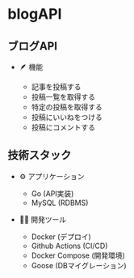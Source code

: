 # blogAPI

## ブログAPI

- 🪶 機能

  - 記事を投稿する
  - 投稿一覧を取得する
  - 特定の投稿を取得する
  - 投稿にいいねをつける
  - 投稿にコメントする

## 技術スタック

- ⚙️ アプリケーション

  - Go (API実装)
  - MySQL (RDBMS)

- 🧑‍💻 開発ツール

  - Docker (デプロイ)
  - Github Actions (CI/CD)
  - Docker Compose (開発環境)
  - Goose (DBマイグレーション)
